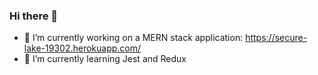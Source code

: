 ### Hi there 👋


- 🔭 I’m currently working on a MERN stack application: https://secure-lake-19302.herokuapp.com/ 
- 🌱 I’m currently learning Jest and Redux

